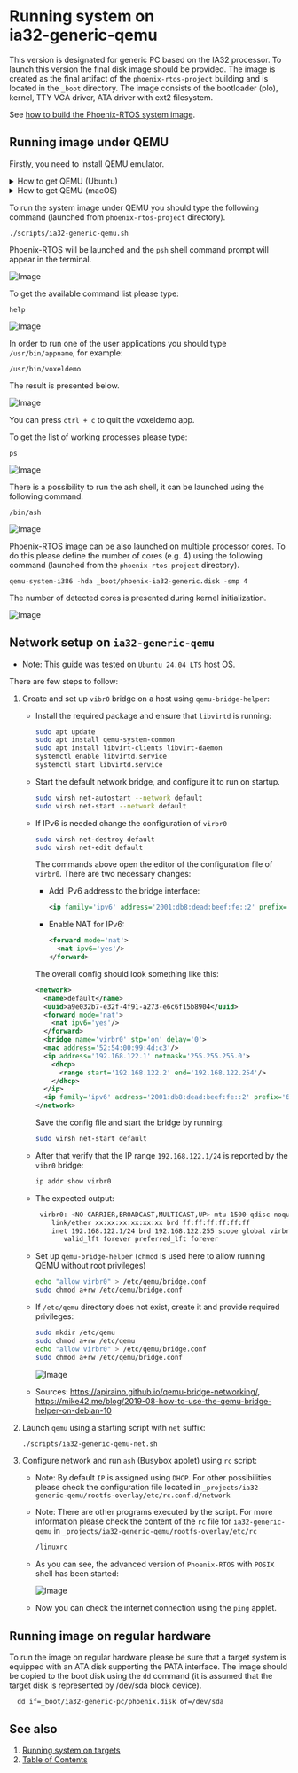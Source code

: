 # Running system on <nobr>ia32-generic-qemu</nobr>

This version is designated for generic PC based on the IA32 processor. To launch this version the final disk image
should be provided. The image is created as the final artifact of the `phoenix-rtos-project` building and is located in
the `_boot` directory. The image consists of the bootloader (plo), kernel, TTY VGA driver, ATA driver with ext2
filesystem.

See [how to build the Phoenix-RTOS system image](../building/index.md).

## Running image under QEMU

Firstly, you need to install QEMU emulator.
<details>
  <summary>How to get QEMU (Ubuntu)</summary>

- Install the required packages

  ```console
  sudo apt update && \
  sudo apt install -y \
  qemu-system \
  virt-manager \
  virt-viewer \
  libvirt-clients \
  libvirt-daemon-system \
  bridge-utils \
  virtinst \
  libvirt-daemon
  ```

- Check if QEMU is properly installed:

  ```console
  qemu-system-i386 --version
  ```

  ```console
  ~$ qemu-system-i386 --version
  QEMU emulator version 4.2.1 (Debian 1:4.2-3ubuntu6.24)
  Copyright (c) 2003-2019 Fabrice Bellard and the QEMU Project developers
  ~$
  ```

  </details>

<details>
  <summary>How to get QEMU (macOS)</summary>

- Install the required packages

  ```zsh
  brew update && \
  brew install qemu
  ```

- Check if QEMU is properly installed:

  ```zsh
  qemu-system-i386 --version
  ```

  ```zsh
  ~$ qemu-system-i386 --version
  QEMU emulator version 8.0.0
  Copyright (c) 2003-2022 Fabrice Bellard and the QEMU Project developers
  ~$
  ```

  </details>

To run the system image under QEMU you should type the following command
(launched from `phoenix-rtos-project` directory).

```console
./scripts/ia32-generic-qemu.sh
```

Phoenix-RTOS will be launched and the `psh` shell command prompt will appear in the terminal.

![Image](_images/qemu-ia32-generic.png)

To get the available command list please type:

```console
help
```

![Image](_images/qemu-ia32-generic-help.png)

In order to run one of the user applications you should type `/usr/bin/appname`, for example:

```console
/usr/bin/voxeldemo
```

The result is presented below.

![Image](_gifs/voxeldemo.gif)

You can press `ctrl + c` to quit the voxeldemo app.

To get the list of working processes please type:

```console
ps
```

![Image](_images/qemu-ia32-generic-ps.png)

There is a possibility to run the ash shell, it can be launched using the following command.

```console
/bin/ash
```

![Image](_images/qemu-ia32-generic-ash.png)

Phoenix-RTOS image can be also launched on multiple processor cores. To do this please define the number of cores
(e.g. 4) using the following command (launched from the `phoenix-rtos-project` directory).

```console
qemu-system-i386 -hda _boot/phoenix-ia32-generic.disk -smp 4
```

The number of detected cores is presented during kernel initialization.

![Image](_images/qemu-ia32-generic-smp.png)

## Network setup on `ia32-generic-qemu`

- Note: This guide was tested on `Ubuntu 24.04 LTS` host OS.

There are few steps to follow:

 1. Create and set up `vibr0` bridge on a host using `qemu-bridge-helper`:

    - Install the required package and ensure that `libvirtd` is running:

      ```bash
      sudo apt update
      sudo apt install qemu-system-common
      sudo apt install libvirt-clients libvirt-daemon
      systemctl enable libvirtd.service
      systemctl start libvirtd.service
      ```

    - Start the default network bridge, and configure it to run on startup.

      ```bash
      sudo virsh net-autostart --network default
      sudo virsh net-start --network default
      ```

    - If IPv6 is needed change the configuration of `virbr0`

      ```bash
      sudo virsh net-destroy default
      sudo virsh net-edit default
      ```

      The commands above open the editor of the configuration file of `virbr0`. There are two necessary changes:

      - Add IPv6 address to the bridge interface:

        ```XML
        <ip family='ipv6' address='2001:db8:dead:beef:fe::2' prefix='64'/>
        ```

      - Enable NAT for IPv6:

        ```XML
        <forward mode='nat'>
          <nat ipv6='yes'/>
        </forward>
        ```

      The overall config should look something like this:

      ```XML
      <network>
        <name>default</name>
        <uuid>a9e032b7-e32f-4f91-a273-e6c6f15b8904</uuid>
        <forward mode='nat'>
          <nat ipv6='yes'/>
        </forward>
        <bridge name='virbr0' stp='on' delay='0'>
        <mac address='52:54:00:99:4d:c3'/>
        <ip address='192.168.122.1' netmask='255.255.255.0'>
          <dhcp>
            <range start='192.168.122.2' end='192.168.122.254'/>
          </dhcp>
        </ip>
        <ip family='ipv6' address='2001:db8:dead:beef:fe::2' prefix='64'/>
      </network>
      ```

      Save the config file and start the bridge by running:

      ```bash
      sudo virsh net-start default
      ```

    - After that verify that the IP range `192.168.122.1/24` is reported by the `vibr0` bridge:

      ```bash
      ip addr show virbr0
      ```

    - The expected output:

      ```bash
       virbr0: <NO-CARRIER,BROADCAST,MULTICAST,UP> mtu 1500 qdisc noqueue state DOWN group default qlen 1000
          link/ether xx:xx:xx:xx:xx:xx brd ff:ff:ff:ff:ff:ff
          inet 192.168.122.1/24 brd 192.168.122.255 scope global virbr0
             valid_lft forever preferred_lft forever
      ```

    - Set up `qemu-bridge-helper` (`chmod` is used here to allow running QEMU without root privileges)

      ```bash
      echo "allow virbr0" > /etc/qemu/bridge.conf
      sudo chmod a+rw /etc/qemu/bridge.conf
      ```

    - If `/etc/qemu` directory does not exist, create it and provide required privileges:

      ```bash
      sudo mkdir /etc/qemu
      sudo chmod a+rw /etc/qemu
      echo "allow virbr0" > /etc/qemu/bridge.conf
      sudo chmod a+rw /etc/qemu/bridge.conf
      ```

      ![Image](_images/ia32_sdk_vibr_setup.png)

    - Sources: <https://apiraino.github.io/qemu-bridge-networking/>,
     <https://mike42.me/blog/2019-08-how-to-use-the-qemu-bridge-helper-on-debian-10>

 2. Launch `qemu` using a starting script with `net` suffix:

      ```bash
      ./scripts/ia32-generic-qemu-net.sh
      ```

 3. Configure network and run `ash` (Busybox applet) using `rc` script:

      - Note: By default `IP` is assigned using `DHCP`. For other possibilities please check the configuration file
       located in `_projects/ia32-generic-qemu/rootfs-overlay/etc/rc.conf.d/network`

      - Note: There are other programs executed by the script. For more information please check the content of the `rc`
       file for `ia32-generic-qemu` in `_projects/ia32-generic-qemu/rootfs-overlay/etc/rc`

        ```bash
        /linuxrc
        ```

      - As you can see, the advanced version of `Phoenix-RTOS` with `POSIX` shell has been started:

        ![Image](_images/ia32_linuxrc.png)

      - Now you can check the internet connection using the `ping` applet.

## Running image on regular hardware

To run the image on regular hardware please be sure that a target system is equipped with an ATA disk supporting the
PATA interface. The image should be copied to the boot disk using the `dd` command (it is assumed that the target
disk is represented by /dev/sda block device).

```console
  dd if=_boot/ia32-generic-pc/phoenix.disk of=/dev/sda
```

## See also

1. [Running system on targets](index.md)
2. [Table of Contents](../index.md)
